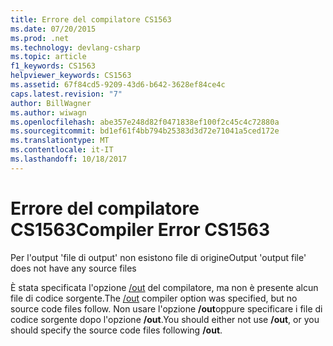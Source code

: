 ```yaml
---
title: Errore del compilatore CS1563
ms.date: 07/20/2015
ms.prod: .net
ms.technology: devlang-csharp
ms.topic: article
f1_keywords: CS1563
helpviewer_keywords: CS1563
ms.assetid: 67f84cd5-9209-43d6-b642-3628ef84ce4c
caps.latest.revision: "7"
author: BillWagner
ms.author: wiwagn
ms.openlocfilehash: abe357e248d82f0471838ef100f2c45c4c72880a
ms.sourcegitcommit: bd1ef61f4bb794b25383d3d72e71041a5ced172e
ms.translationtype: MT
ms.contentlocale: it-IT
ms.lasthandoff: 10/18/2017
---
```

# <a name="compiler-error-cs1563"></a><span data-ttu-id="502a9-102">Errore del compilatore CS1563</span><span class="sxs-lookup"><span data-stu-id="502a9-102">Compiler Error CS1563</span></span>
<span data-ttu-id="502a9-103">Per l'output 'file di output' non esistono file di origine</span><span class="sxs-lookup"><span data-stu-id="502a9-103">Output 'output file' does not have any source files</span></span>  
  
 <span data-ttu-id="502a9-104">È stata specificata l'opzione [/out](../../csharp/language-reference/compiler-options/out-compiler-option.md) del compilatore, ma non è presente alcun file di codice sorgente.</span><span class="sxs-lookup"><span data-stu-id="502a9-104">The [/out](../../csharp/language-reference/compiler-options/out-compiler-option.md) compiler option was specified, but no source code files follow.</span></span> <span data-ttu-id="502a9-105">Non usare l'opzione **/out**oppure specificare i file di codice sorgente dopo l'opzione **/out**.</span><span class="sxs-lookup"><span data-stu-id="502a9-105">You should either not use **/out**, or you should specify the source code files following **/out**.</span></span>
